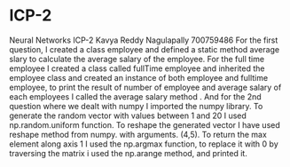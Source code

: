 # ICP-2
Neural Networks ICP-2
Kavya Reddy Nagulapally
700759486
For the first question, I created a class employee and defined a static method average slary to calculate the average salary of the employee. For the full time employee I created a class called fullTime employee and inherited the employee class and created an instance of both employee and fulltime employee, to print the result of number of employee and average salary of each employees I called the average salary method .
And for the 2nd question where we dealt with numpy I imported the numpy library. To generate the random vector with values between 1 and 20 I used np.random.uniform function. To reshape the generated vector I have used reshape method from numpy. with arguments. (4,5). To return the max element along axis 1 I used the np.argmax function, to replace it with 0 by traversing the matrix i used the np.arange method, and printed it.
